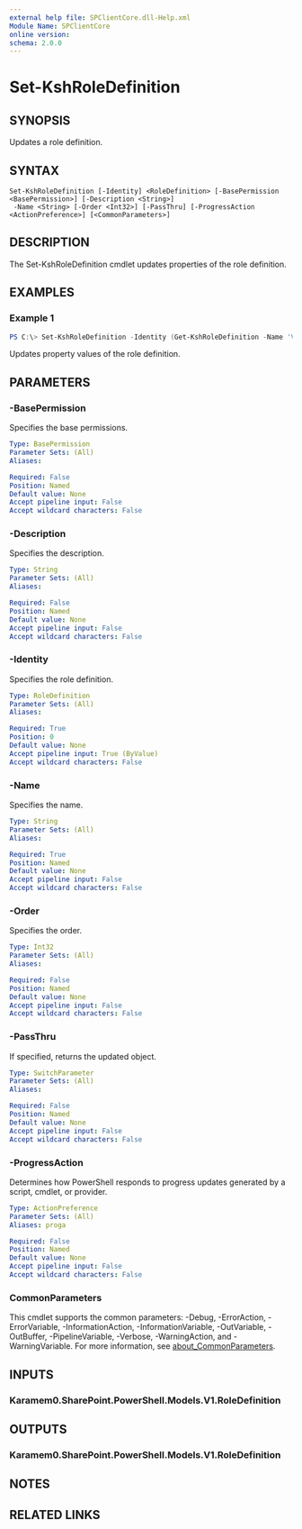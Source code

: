 ```yaml
---
external help file: SPClientCore.dll-Help.xml
Module Name: SPClientCore
online version:
schema: 2.0.0
---
```


# Set-KshRoleDefinition

## SYNOPSIS
Updates a role definition.

## SYNTAX

```
Set-KshRoleDefinition [-Identity] <RoleDefinition> [-BasePermission <BasePermission>] [-Description <String>]
 -Name <String> [-Order <Int32>] [-PassThru] [-ProgressAction <ActionPreference>] [<CommonParameters>]
```

## DESCRIPTION
The Set-KshRoleDefinition cmdlet updates properties of the role definition.

## EXAMPLES

### Example 1
```powershell
PS C:\> Set-KshRoleDefinition -Identity (Get-KshRoleDefinition -Name 'Viewer') -Order 255
```

Updates property values of the role definition.

## PARAMETERS

### -BasePermission
Specifies the base permissions.

```yaml
Type: BasePermission
Parameter Sets: (All)
Aliases:

Required: False
Position: Named
Default value: None
Accept pipeline input: False
Accept wildcard characters: False
```

### -Description
Specifies the description.

```yaml
Type: String
Parameter Sets: (All)
Aliases:

Required: False
Position: Named
Default value: None
Accept pipeline input: False
Accept wildcard characters: False
```

### -Identity
Specifies the role definition.

```yaml
Type: RoleDefinition
Parameter Sets: (All)
Aliases:

Required: True
Position: 0
Default value: None
Accept pipeline input: True (ByValue)
Accept wildcard characters: False
```

### -Name
Specifies the name.

```yaml
Type: String
Parameter Sets: (All)
Aliases:

Required: True
Position: Named
Default value: None
Accept pipeline input: False
Accept wildcard characters: False
```

### -Order
Specifies the order.

```yaml
Type: Int32
Parameter Sets: (All)
Aliases:

Required: False
Position: Named
Default value: None
Accept pipeline input: False
Accept wildcard characters: False
```

### -PassThru
If specified, returns the updated object.

```yaml
Type: SwitchParameter
Parameter Sets: (All)
Aliases:

Required: False
Position: Named
Default value: None
Accept pipeline input: False
Accept wildcard characters: False
```

### -ProgressAction
Determines how PowerShell responds to progress updates generated by a script, cmdlet, or provider.

```yaml
Type: ActionPreference
Parameter Sets: (All)
Aliases: proga

Required: False
Position: Named
Default value: None
Accept pipeline input: False
Accept wildcard characters: False
```

### CommonParameters
This cmdlet supports the common parameters: -Debug, -ErrorAction, -ErrorVariable, -InformationAction, -InformationVariable, -OutVariable, -OutBuffer, -PipelineVariable, -Verbose, -WarningAction, and -WarningVariable. For more information, see [about_CommonParameters](http://go.microsoft.com/fwlink/?LinkID=113216).

## INPUTS

### Karamem0.SharePoint.PowerShell.Models.V1.RoleDefinition

## OUTPUTS

### Karamem0.SharePoint.PowerShell.Models.V1.RoleDefinition

## NOTES

## RELATED LINKS

